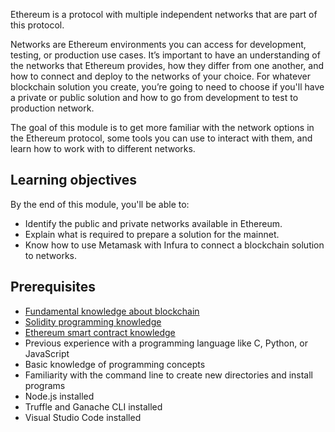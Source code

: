 Ethereum is a protocol with multiple independent networks that are part of this protocol.

Networks are Ethereum environments you can access for development, testing, or production use cases. It’s important to have an understanding of the networks that Ethereum provides, how they differ from one another, and how to connect and deploy to the networks of your choice. For whatever blockchain solution you create, you’re going to need to choose if you'll have a private or public solution and how to go from development to test to production network.

The goal of this module is to get more familiar with the network options in the Ethereum protocol, some tools you can use to interact with them, and learn how to work with to different networks.

## Learning objectives

 By the end of this module, you'll be able to:

- Identify the public and private networks available in Ethereum.
- Explain what is required to prepare a solution for the mainnet.
- Know how to use Metamask with Infura to connect a blockchain solution to networks.

## Prerequisites

- [Fundamental knowledge about blockchain](https://docs.microsoft.com/learn/modules/intro-to-blockchain/?azure-portal=true)
- [Solidity programming knowledge](https://docs.microsoft.com/learn/modules/blockchain-learning-solidity/?azure-portal=true)
- [Ethereum smart contract knowledge](https://docs.microsoft.com/learn/modules/blockchain-solidity-ethereum-smart-contracts/?azure-portal=true)
- Previous experience with a programming language like C, Python, or JavaScript
- Basic knowledge of programming concepts
- Familiarity with the command line to create new directories and install programs
- Node.js installed
- Truffle and Ganache CLI installed
- Visual Studio Code installed
